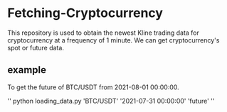 # Fetching-Cryptocurrency
This repository is used to obtain the newest Kline trading data for cryptocurrency at a frequency of 1 minute.
We can get cryptocurrency's spot or future data.

## example
To get the future of BTC/USDT from 2021-08-01 00:00:00.

''
python loading_data.py 'BTC/USDT' '2021-07-31 00:00:00' 'future'
''
